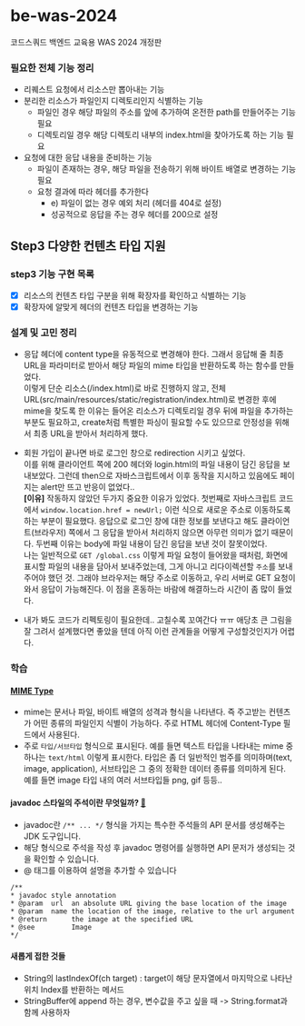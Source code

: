 # be-was-2024
코드스쿼드 백엔드 교육용 WAS 2024 개정판

### 필요한 전체 기능 정리
- 리퀘스트 요청에서 리소스만 뽑아내는 기능
- 분리한 리소스가 파일인지 디렉토리인지 식별하는 기능
  - 파일인 경우 해당 파일의 주소를 앞에 추가하여 온전한 path를 만들어주는 기능 필요
  - 디렉토리일 경우 해당 디렉토리 내부의 index.html을 찾아가도록 하는 기능 필요
- 요청에 대한 응답 내용을 준비하는 기능
  - 파일이 존재하는 경우, 해당 파일을 전송하기 위해 바이트 배열로 변경하는 기능 필요
  - 요청 결과에 따라 헤더를 추가한다
    - e) 파일이 없는 경우 예외 처리 (헤더를 404로 설정)
    - 성공적으로 응답을 주는 경우 헤더를 200으로 설정

## Step3 다양한 컨텐츠 타입 지원
### step3 기능 구현 목록
- [x] 리소스의 컨텐츠 타입 구분을 위해 확장자를 확인하고 식별하는 기능
- [x] 확장자에 알맞게 헤더의 컨텐츠 타입을 변경하는 기능

### 설계 및 고민 정리
- 응답 헤더에 content type을 유동적으로 변경해야 한다. 그래서 응답해 줄 최종 URL을 파라미터로 받아서 해당 파일의 mime 타입을 반환하도록 하는 함수를 만들었다.  
이렇게 단순 리소스(/index.html)로 바로 진행하지 않고, 전체 URL(src/main/resources/static/registration/index.html)로 변경한 후에 mime을 찾도록 한 이유는
들어온 리소스가 디렉토리일 경우 뒤에 파일을 추가하는 부분도 필요하고, create처럼 특별한 파싱이 필요할 수도 있으므로 안정성을 위해서 최종 URL을 받아서 처리하게 했다.


- 회원 가입이 끝나면 바로 로그인 창으로 redirection 시키고 싶었다.  
이를 위해 클라이언트 쪽에 200 헤더와 login.html의 파일 내용이 담긴 응답을 보내보았다. 그런데 then으로 자바스크립트에서 이후 동작을 지시하고 있음에도 페이지는 alert만 뜨고 반응이 없었다..  
**[이유]** 작동하지 않았던 두가지 중요한 이유가 있었다. 첫번째로 자바스크립트 코드에서 `window.location.href = newUrl;` 이런 식으로 새로운 주소로 이동하도록 하는 부분이 필요했다.
응답으로 로그인 창에 대한 정보를 보낸다고 해도 클라이언트(브라우저) 쪽에서 그 응답을 받아서 처리하지 않으면 아무런 의미가 없기 때문이다.
두번째 이유는 body에 파일 내용이 담긴 응답을 보낸 것이 잘못이었다.  
나는 일반적으로 `GET /global.css` 이렇게 파일 요청이 들어왔을 때처럼, 화면에 표시할 파일의 내용을 담아서 보내주었는데, 그게 아니고 리다이렉션할 `주소`를 보내주어야 했던 것.
그래야 브라우저는 해당 주소로 이동하고, 우리 서버로 GET 요청이 와서 응답이 가능해진다. 이 점을 혼동하는 바람에 해결하느라 시간이 좀 많이 들었다.


- 내가 봐도 코드가 리펙토링이 필요한데.. 고칠수록 꼬여간다 ㅠㅠ 애당초 큰 그림을 잘 그려서 설계했다면 좋았을 텐데 아직 이런 관계들을 어떻게 구성할것인지가 어렵다.

### 학습

#### [MIME Type](https://developer.mozilla.org/en-US/docs/Web/HTTP/Basics_of_HTTP/MIME_types)
- mime는 문서나 파일, 바이트 배열의 성격과 형식을 나타낸다. 즉 주고받는 컨텐츠가 어떤 종류의 파일인지 식별이 가능하다.
주로 HTML 헤더에 Content-Type 필드에서 사용된다.
- 주로 `타입/서브타입` 형식으로 표시된다. 예를 들면 텍스트 타입을 나타내는 mime 중 하나는 `text/html` 이렇게 표시한다.
타입은 좀 더 일반적인 범주를 의미하며(text, image, application), 서브타입은 그 중의 정확한 데이터 종류를 의미하게 된다.  
예를 들면 image 타입 내의 여러 서브타입들 png, gif 등등..


#### javadoc 스타일의 주석이란 무엇일까? [🔗](https://www.oracle.com/technical-resources/articles/java/javadoc-tool.html)
- javadoc란 `/** ... */` 형식을 가지는 특수한 주석들의 API 문서를 생성해주는 JDK 도구입니다.
- 해당 형식으로 주석을 작성 후 javadoc 명령어를 실행하면 API 문저가 생성되는 것을 확인할 수 있습니다.
- @ 태그를 이용하여 설명을 추가할 수 있습니다

```
/**
* javadoc style annotation
* @param  url  an absolute URL giving the base location of the image
* @param  name the location of the image, relative to the url argument
* @return      the image at the specified URL
* @see         Image
*/
```

#### 새롭게 접한 것들
- String의 lastIndexOf(ch target) : target이 해당 문자열에서 마지막으로 나타난 위치 Index를 반환하는 메서드
- StringBuffer에 append 하는 경우, 변수값을 주고 싶을 때 -> String.format과 함께 사용하자